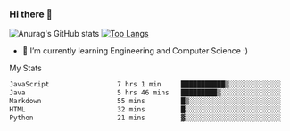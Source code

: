 ### Hi there 👋

![Anurag's GitHub stats](https://github-readme-stats.vercel.app/api?username=MatteoIorio11&show_icons=true&theme=dark) 
[![Top Langs](https://github-readme-stats.vercel.app/api/top-langs/?username=MatteoIorio11&theme=dark)](https://github.com/MatteoIorio11/github-readme-stats)

- 🌱 I’m currently learning Engineering and Computer Science :)

<!--
**MatteoIorio11/MatteoIorio11** is a ✨ _special_ ✨ repository because its `README.md` (this file) appears on your GitHub profile.

Here are some ideas to get you started:

- 🔭 I’m currently working on ...
- 🌱 I’m currently learning ...
- 👯 I’m looking to collaborate on ...
- 🤔 I’m looking for help with ...
- 💬 Ask me about ...
- 📫 How to reach me: ...
- 😄 Pronouns: ...
- ⚡ Fun fact: ...
-->
My Stats
<!--START_SECTION:waka-->

```txt
JavaScript                 7 hrs 1 min     ███████████▒░░░░░░░░░░░░░   45.23 %
Java                       5 hrs 46 mins   █████████▒░░░░░░░░░░░░░░░   37.22 %
Markdown                   55 mins         █▒░░░░░░░░░░░░░░░░░░░░░░░   05.95 %
HTML                       32 mins         █░░░░░░░░░░░░░░░░░░░░░░░░   03.51 %
Python                     21 mins         ▓░░░░░░░░░░░░░░░░░░░░░░░░   02.34 %
```

<!--END_SECTION:waka-->
